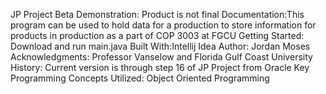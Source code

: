 JP Project Beta
Demonstration: Product is not final
Documentation:This program can be used to hold data for a production to store information for products
in production as a part of COP 3003 at FGCU
Getting Started: Download and run main.java
Built With:Intellij Idea
Author: Jordan Moses
Acknowledgments: Professor Vanselow and Florida Gulf Coast University
History:
Current version is through step 16 of JP Project from Oracle
Key Programming Concepts Utilized:
Object Oriented Programming

